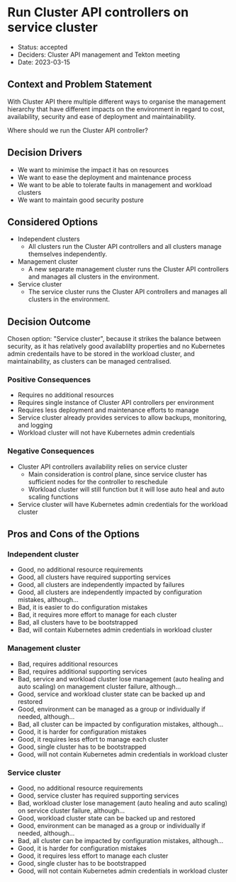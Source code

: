 # Run Cluster API controllers on service cluster

* Status: accepted
* Deciders: Cluster API management and Tekton meeting
* Date: 2023-03-15

## Context and Problem Statement

With Cluster API there multiple different ways to organise the management hierarchy that have different impacts on the environment in regard to cost, availability, security and ease of deployment and maintainability.

Where should we run the Cluster API controller?

## Decision Drivers <!-- optional -->

* We want to minimise the impact it has on resources
* We want to ease the deployment and maintenance process
* We want to be able to tolerate faults in management and workload clusters
* We want to maintain good security posture

## Considered Options

* Independent clusters
  - All clusters run the Cluster API controllers and all clusters manage themselves independently.
* Management cluster
  - A new separate management cluster runs the Cluster API controllers and manages all clusters in the environment.
* Service cluster
  - The service cluster runs the Cluster API controllers and manages all clusters in the environment.

## Decision Outcome

Chosen option: "Service cluster", because it strikes the balance between security, as it has relatively good availablilty properties and no Kubernetes admin credentails have to be stored in the workload cluster, and maintainability, as clusters can be managed centralised.

### Positive Consequences <!-- optional -->

* Requires no additional resources
* Requires single instance of Cluster API controllers per environment
* Requires less deployment and maintenance efforts to manage
* Service cluster already provides services to allow backups, monitoring, and logging
* Workload cluster will not have Kubernetes admin credentials

### Negative Consequences <!-- optional -->

* Cluster API controllers availability relies on service cluster
  - Main consideration is control plane, since service cluster has sufficient nodes for the controller to reschedule
  - Workload cluster will still function but it will lose auto heal and auto scaling functions
* Service cluster will have Kubernetes admin credentials for the workload cluster

## Pros and Cons of the Options <!-- optional -->

### Independent cluster

* Good, no additional resource requirements
* Good, all clusters have required supporting services
* Good, all clusters are independently impacted by failures
* Good, all clusters are independently impacted by configuration mistakes, although...
* Bad, it is easier to do configuration mistakes
* Bad, it requires more effort to manage for each cluster
* Bad, all clusters have to be bootstrapped
* Bad, will contain Kubernetes admin credentials in workload cluster

### Management cluster

* Bad, requires additional resources
* Bad, requires additional supporting services
* Bad, service and workload cluster lose management (auto healing and auto scaling) on management cluster failure, although...
* Good, service and workload cluster state can be backed up and restored
* Good, environment can be managed as a group or individually if needed, although...
* Bad, all cluster can be impacted by configuration mistakes, although...
* Good, it is harder for configuration mistakes
* Good, it requires less effort to manage each cluster
* Good, single cluster has to be bootstrapped
* Good, will not contain Kubernetes admin credentials in workload cluster

### Service cluster

* Good, no additional resource requirements
* Good, service cluster has required supporting services
* Bad, workload cluster lose management (auto healing and auto scaling) on service cluster failure, although...
* Good, workload cluster state can be backed up and restored
* Good, environment can be managed as a group or individually if needed, although...
* Bad, all cluster can be impacted by configuration mistakes, although...
* Good, it is harder for configuration mistakes
* Good, it requires less effort to manage each cluster
* Good, single cluster has to be bootstrapped
* Good, will not contain Kubernetes admin credentials in workload cluster
